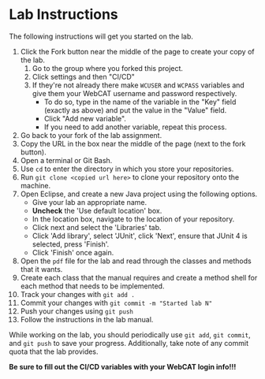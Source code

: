 # Lab Instructions

The following instructions will get you started on the lab.

1. Click the Fork button near the middle of the page to create your copy of the lab.
   1. Go to the group where you forked this project.
   2. Click settings and then "CI/CD"
   3. If they're not already there make `WCUSER` and `WCPASS` variables and give them your WebCAT username and password respectively.
      * To do so, type in the name of the variable in the "Key" field (exactly as above) and put the value in the "Value" field.
      * Click "Add new variable".
      * If you need to add another variable, repeat this process. 
2. Go back to your fork of the lab assignment.
3. Copy the URL in the box near the middle of the page (next to the fork button).
4. Open a terminal or Git Bash.
5. Use `cd` to enter the directory in which you store your repositories.
6. Run `git clone <copied url here>` to clone your repository onto the machine.
7. Open Eclipse, and create a new Java project using the following options.
   * Give your lab an appropriate name.
   * **Uncheck** the 'Use default location' box.
   * In the location box, navigate to the location of your repository.
   * Click next and select the 'Libraries' tab.
   * Click 'Add library', select 'JUnit', click 'Next', ensure that JUnit 4 is selected, press 'Finish'.
   * Click 'Finish' once again.
8. Open the `pdf` file for the lab and read through the classes and methods that it wants.
9. Create each class that the manual requires and create a method shell for each method that needs to be implemented.
10. Track your changes with `git add .`
11. Commit your changes with `git commit -m "Started lab N"`
12. Push your changes using `git push`
13. Follow the instructions in the lab manual.

While working on the lab, you should periodically use `git add`, `git commit`, and `git push` to save your progress.
Additionally, take note of any commit quota that the lab provides.

**Be sure to fill out the CI/CD variables with your WebCAT login info!!!**
